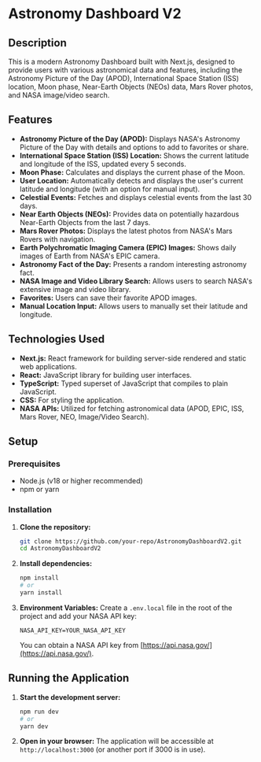 # Astronomy Dashboard V2

## Description
This is a modern Astronomy Dashboard built with Next.js, designed to provide users with various astronomical data and features, including the Astronomy Picture of the Day (APOD), International Space Station (ISS) location, Moon phase, Near-Earth Objects (NEOs) data, Mars Rover photos, and NASA image/video search.

## Features
*   **Astronomy Picture of the Day (APOD):** Displays NASA's Astronomy Picture of the Day with details and options to add to favorites or share.
*   **International Space Station (ISS) Location:** Shows the current latitude and longitude of the ISS, updated every 5 seconds.
*   **Moon Phase:** Calculates and displays the current phase of the Moon.
*   **User Location:** Automatically detects and displays the user's current latitude and longitude (with an option for manual input).
*   **Celestial Events:** Fetches and displays celestial events from the last 30 days.
*   **Near Earth Objects (NEOs):** Provides data on potentially hazardous Near-Earth Objects from the last 7 days.
*   **Mars Rover Photos:** Displays the latest photos from NASA's Mars Rovers with navigation.
*   **Earth Polychromatic Imaging Camera (EPIC) Images:** Shows daily images of Earth from NASA's EPIC camera.
*   **Astronomy Fact of the Day:** Presents a random interesting astronomy fact.
*   **NASA Image and Video Library Search:** Allows users to search NASA's extensive image and video library.
*   **Favorites:** Users can save their favorite APOD images.
*   **Manual Location Input:** Allows users to manually set their latitude and longitude.

## Technologies Used
*   **Next.js:** React framework for building server-side rendered and static web applications.
*   **React:** JavaScript library for building user interfaces.
*   **TypeScript:** Typed superset of JavaScript that compiles to plain JavaScript.
*   **CSS:** For styling the application.
*   **NASA APIs:** Utilized for fetching astronomical data (APOD, EPIC, ISS, Mars Rover, NEO, Image/Video Search).

## Setup

### Prerequisites
*   Node.js (v18 or higher recommended)
*   npm or yarn

### Installation

1.  **Clone the repository:**
    ```bash
    git clone https://github.com/your-repo/AstronomyDashboardV2.git
    cd AstronomyDashboardV2
    ```

2.  **Install dependencies:**
    ```bash
    npm install
    # or
    yarn install
    ```

3.  **Environment Variables:**
    Create a `.env.local` file in the root of the project and add your NASA API key:
    ```
    NASA_API_KEY=YOUR_NASA_API_KEY
    ```
    You can obtain a NASA API key from [https://api.nasa.gov/](https://api.nasa.gov/).

## Running the Application

1.  **Start the development server:**
    ```bash
    npm run dev
    # or
    yarn dev
    ```

2.  **Open in your browser:**
    The application will be accessible at `http://localhost:3000` (or another port if 3000 is in use).
